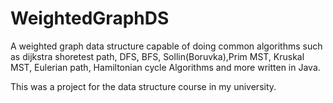 # WeightedGraphDS
A weighted graph data structure capable of doing common algorithms such as dijkstra shoretest path, DFS, BFS, Sollin(Boruvka),Prim MST, Kruskal MST, Eulerian path, Hamiltonian cycle Algorithms and more written in Java.

This was a project for the data structure course in my university.
